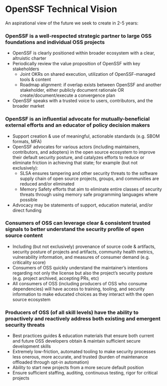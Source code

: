 # OpenSSF Technical Vision

An aspirational view of the future we seek to create in 2-5 years:

### OpenSSF is a well-respected strategic partner to large OSS foundations and individual OSS projects
- OpenSSF is clearly positioned within broader ecosystem with a clear, altruistic charter
- Periodically review the value proposition of OpenSSF with key stakeholders
  - Joint OKRs on shared execution, utilization of OpenSSF-managed tools & content
  - Roadmap alignment: if overlap exists between OpenSSF and another stakeholder, either publicly document rationale OR create/document/execute a convergence plan
- OpenSSF speaks with a trusted voice to users, contributors, and the broader market

### OpenSSF is an influential advocate for mutually-beneficial external efforts and an educator of policy decision makers
- Support creation & use of meaningful, actionable standards (e.g. SBOM formats, MFA)
- OpenSSF advocates for various actors (including maintainers, contributors, and adopters) in the open source ecosystem to improve their default security posture, and catalyzes efforts to reduce or eliminate friction in achieving that state; for example (but not exclusively):
  - SLSA ensures tampering and other security threats to the software supply chain of open source projects, groups, and communities are reduced and/or eliminated
  - Memory Safety efforts that aim to eliminate entire classes of security threats through using memory safe programming languages where possible
- Advocacy may be statements of support, education material, and/or direct funding

### Consumers of OSS can leverage clear & consistent trusted signals to better understand the security profile of open source content
- Including (but not exclusively) provenance of source code & artifacts, security posture of projects and artifacts, community health metrics, vulnerability information, and measures of consumer demand (e.g. criticality score)
- Consumers of OSS quickly understand the maintainer’s intentions regarding not only the license but also the project’s security posture (e.g. project archived, accepting PRs, etc)
- All consumers of OSS (including producers of OSS who consume dependencies) will have access to training, tooling, and security information to make educated choices as they interact with the open source ecosystem

### Producers of OSS (of all skill levels) have the ability to proactively and reactively address both existing and emergent security threats
- Best practices guides & education materials that ensure both current and future OSS developers obtain & maintain sufficient secure development skills
- Extremely low-friction, automated tooling to make security processes less onerous, more accurate, and trusted (burden of maintenance offloaded through opt-in automation)
- Ability to start new projects from a more secure default position
- Ensure sufficient staffing, auditing, continuous testing, rigor for critical projects
